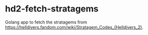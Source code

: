 # hd2-fetch-stratagems
Golang app to fetch the stratagems from https://helldivers.fandom.com/wiki/Stratagem_Codes_(Helldivers_2).
